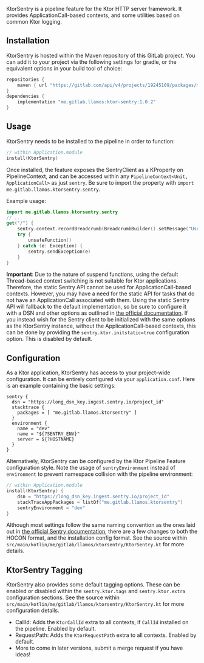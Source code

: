 KtorSentry is a pipeline feature for the Ktor HTTP server framework.
It provides ApplicationCall-based contexts, and some utilities based on common Ktor logging.

Installation
---

KtorSentry is hosted within the Maven repository of this GitLab project.
You can add it to your project via the following settings for gradle,
or the equivalent options in your build tool of choice:
```gradle
repositories {
    maven { url "https://gitlab.com/api/v4/projects/19245109/packages/maven" }
}
dependencies {
    implementation "me.gitlab.llamos:ktor-sentry:1.0.2"
}
```

Usage
---

KtorSentry needs to be installed to the pipeline in order to function:
```kotlin
// within Application.module
install(KtorSentry)
```

Once installed, the feature exposes the SentryClient as a KProperty on PipelineContext,
and can be accessed within any `PipelineContext<Unit, ApplicationCall>` as just `sentry`.
Be sure to import the property with `import me.gitlab.llamos.ktorsentry.sentry`.

Example usage:
```kotlin
import me.gitlab.llamos.ktorsentry.sentry
// ...
get("/") {
    sentry.context.recordBreadcrumb(BreadcrumbBuilder().setMessage("User called /").build())
    try {
        unsafeFunction()
    } catch (e: Exception) {
        sentry.sendException(e)
    }
}
```

**Important**: Due to the nature of suspend functions, 
using the default Thread-based context switching is not suitable for Ktor applications.
Therefore, the static Sentry API cannot be used for ApplicationCall-based contexts.
However, you may have a need for the static API for tasks that do not have an ApplicationCall associated with them.
Using the static Sentry API will fallback to the default implementation,
so be sure to configure it with a DSN and other options as outlined in 
[the official documentation](https://docs.sentry.io/clients/java/config/).
If you instead wish for the Sentry client to be initialized with the same options as the KtorSentry instance,
without the ApplicationCall-based contexts,
this can be done by providing the `sentry.ktor.initstatic=true` configuration option.
This is disabled by default.

Configuration
---

As a Ktor application, KtorSentry has access to your project-wide configuration.
It can be entirely configured via your `application.conf`.
Here is an example containing the basic settings:

```hocon
sentry {
  dsn = "https://long_dsn_key.ingest.sentry.io/project_id"
  stacktrace {
    packages = [ "me.gitlab.llamos.ktorsentry" ]
  }
  environment {
    name = "dev"
    name = "${?SENTRY_ENV}"
    server = ${?HOSTNAME}
  }
}
```

Alternatively, KtorSentry can be configured by the Ktor Pipeline Feature configuration style.
Note the usage of `sentryEnvironment` instead of `environment` 
to prevent namespace collision with the pipeline environment:
```kotlin
// within Application.module
install(KtorSentry) {
    dsn = "https://long_dsn_key.ingest.sentry.io/project_id"
    stackTraceAppPackages = listOf("me.gitlab.llamos.ktorsentry")
    sentryEnvironment = "dev"
}
```

Although most settings follow the same naming convention as the ones laid out in
[the official Sentry documentation](https://docs.sentry.io/clients/java/config/),
there are a few changes to both the HOCON format, and the installation config format.
See the source within `src/main/kotlin/me/gitlab/llamos/ktorsentry/KtorSentry.kt` for more details.

KtorSentry Tagging
---

KtorSentry also provides some default tagging options.
These can be enabled or disabled within the `sentry.ktor.tags` and `sentry.ktor.extra` configuration sections.
See the source within `src/main/kotlin/me/gitlab/llamos/ktorsentry/KtorSentry.kt` for more configuration details.

* CallId: Adds the `KtorCallId` extra to all contexts, if `CallId` installed on the pipeline. Enabled by default.
* RequestPath: Adds the `KtorRequestPath` extra to all contexts. Enabled by default.
* More to come in later versions, submit a merge request if you have ideas!

